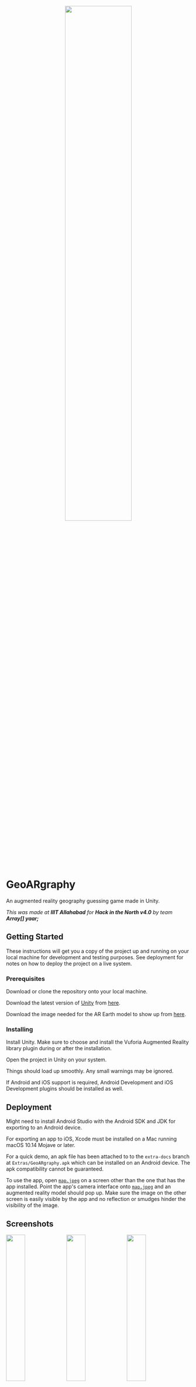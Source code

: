 <p align="center">
  <img width="60%" src="https://github.com/rajatdiptabiswas/GeoARgraphy/blob/extra-docs/Extras/Logo.PNG">
</p>

# GeoARgraphy
An augmented reality geography guessing game made in Unity.

*This was made at **IIIT Allahabad** for **Hack in the North v4.0** by team **Array[] yaar;***



## Getting Started

These instructions will get you a copy of the project up and running on your local machine for development and testing purposes. See deployment for notes on how to deploy the project on a live system.

### Prerequisites

Download or clone the repository onto your local machine.

Download the latest version of [Unity](http://www.unity.com/) from [here](https://unity3d.com/get-unity/download).

Download the image needed for the AR Earth model to show up from [here](https://github.com/rajatdiptabiswas/GeoARgraphy/blob/extra-docs/map.jpeg).

### Installing

Install Unity. Make sure to choose and install the Vuforia Augmented Reality library plugin during or after the installation.

Open the project in Unity on your system.

Things should load up smoothly. Any small warnings may be ignored.

If Android and iOS support is required, Android Development and iOS Development plugins should be installed as well.



## Deployment

Might need to install Android Studio with the Android SDK and JDK for exporting to an Android device.

For exporting an app to iOS, Xcode must be installed on a Mac running macOS 10.14 Mojave or later.

For a quick demo, an apk file has been attached to to the `extra-docs` branch at `Extras/GeoARgraphy.apk` which can be installed on an Android device. The apk compatibility cannot be guaranteed.

To use the app, open [`map.jpeg`](https://github.com/rajatdiptabiswas/GeoARgraphy/blob/extra-docs/map.jpeg) on a screen other than the one that has the app installed. Point the app's camera interface onto [`map.jpeg`](https://github.com/rajatdiptabiswas/GeoARgraphy/blob/extra-docs/map.jpeg) and an augmented reality model should pop up. Make sure the image on the other screen is easily visible by the app and no reflection or smudges hinder the visibility of the image.


## Screenshots

<img src="https://github.com/rajatdiptabiswas/GeoARgraphy/blob/extra-docs/Screenshots/germany-where.jpg" width="32%"> <img src="https://github.com/rajatdiptabiswas/GeoARgraphy/blob/extra-docs/Screenshots/china-found.jpg" width="32%"> <img src="https://github.com/rajatdiptabiswas/GeoARgraphy/blob/extra-docs/Screenshots/japan-found.jpg" width="32%">
<img src="https://github.com/rajatdiptabiswas/GeoARgraphy/blob/extra-docs/Screenshots/us-found.jpg" width="32%"> <img src="https://github.com/rajatdiptabiswas/GeoARgraphy/blob/extra-docs/Screenshots/brazil-found.jpg" width="32%"> <img src="https://github.com/rajatdiptabiswas/GeoARgraphy/blob/extra-docs/Screenshots/demo.jpg" width="32%">
<p align="center">
  <img src="https://github.com/rajatdiptabiswas/GeoARgraphy/blob/extra-docs/GIFs/low-color-high-framerate.gif" width="35%">
</p>
<p align="center">
  <i>Demo of the initial version of the app</i>
</p>

## Built With

* [Unity](http://www.unity.com/) - Cross-platform real-time game engine developed by Unity Technologies
* [Inkscape](https://inkscape.org) - Free and open-source vector graphics editor
* [Boxy SVG](https://boxy-svg.com) - Online tool for editing SVG files
* [Microsoft Visual Studio](https://visualstudio.microsoft.com/) - Integrated development environment for C# from Microsoft
* [Vuforia](https://developer.vuforia.com/) - Augmented reality software development kit (SDK) for mobile devices that enables the creation of augmented reality applications
* [Processing](http://processing.org/) - Open-source graphical library and integrated development environment/playground built for the electronic arts, new media art and visual design



## Contributing

Please read [CONTRIBUTING.md](https://gist.github.com/PurpleBooth/b24679402957c63ec426) for details on our code of conduct, and the process for submitting pull requests to us.



## Versioning

We used [GitHub](http://www.github.com/) for versioning. For the versions available, see the [tags on this repository](https://github.com/rajatdiptabiswas/GeoARgraphy/tags). 



## Authors

* **Rajat Dipta Biswas** - *Lead Developer* - [rajatdiptabiswas](https://github.com/rajatdiptabiswas)
* **Ashish Gopal Hattimare** - *Developer and UX Designer* - [ashishgopalhattimare](https://github.com/ashishgopalhattimare)
* **Akash Yadav** - *Tester and Designer* - [aky91](https://github.com/aky91)
* **Saurabh** - *Developer and Game Designer* - [UnixLoverSaurabh](https://github.com/UnixLoverSaurabh)

See also the list of [contributors](https://github.com/rajatdiptabiswas/GeoARgraphy/contributors) who participated in this project.



## License

This project is licensed under the MIT License - see the [LICENSE.md](LICENSE.md) file for details

## Acknowledgments

* [Unity3D Documentations](https://docs.unity3d.com/Manual/index.html)
* [Unity Answers](https://answers.unity.com/index.html)
* [Your-Vector-Maps.com](https://www.your-vector-maps.com/world/-144-free-vector-world-maps/?imagelist=wrld-bas)
* Unity Asset Store - [Planet Earth Free by Headwards](https://assetstore.unity.com/packages/3d/environments/sci-fi/planet-earth-free-23399)
* Unity Script Reference - [RaycastHit TextureCoord2](https://docs.unity3d.com/2017.3/Documentation/ScriptReference/RaycastHit-textureCoord2.html)
* Unity Forum - [Find pixel colour under object position](https://forum.unity.com/threads/find-pixel-colour-under-object-position.327284/)
* [StackOverflow](https://stackoverflow.com)

